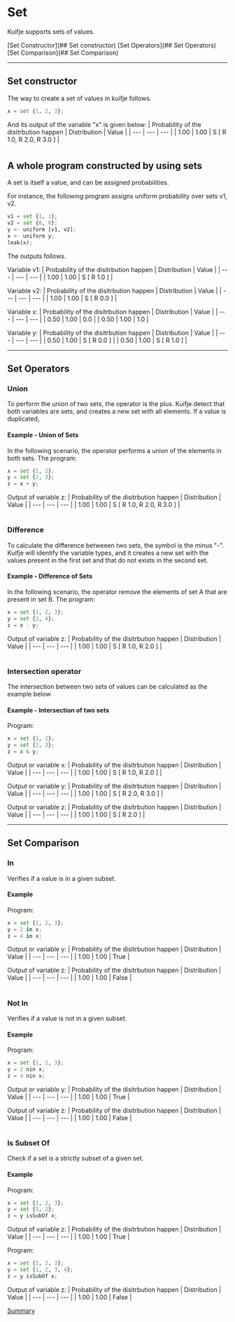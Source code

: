 # Set

Kuifje supports sets of values.

[Set Constructor](## Set constructor)
[Set Operators](## Set Operators)
[Set Comparison](## Set Comparison)

---

## Set constructor

The way to create a set of values in kuifje follows.
```python
x = set {1, 2, 3};
```

And its output of the variable "x" is given below:
| Probability of the disitrbution happen | Distribution | Value | 
| --- | --- | --- |
| 1.00 | 1.00 | S [ R 1.0, R 2.0, R 3.0 ] |

#

## A whole program constructed by using sets
A set is itself a value, and can be assigned probabilities.

For instance, the following program assigns uniform probability over sets v1, v2.

```python
v1 = set {1, 1};
v2 = set {0, 0};
y <- uniform [v1, v2];
x <- uniform y;
leak(x);
```
The outputs follows. 

Variable v1:
| Probability of the disitrbution happen | Distribution | Value | 
| --- | --- | --- |
| 1.00 | 1.00 | S [ R 1.0 ] |

Variable v2:
| Probability of the disitrbution happen | Distribution | Value | 
| --- | --- | --- |
| 1.00 | 1.00 | S [ R 0.0 ] |

Variable x:
| Probability of the disitrbution happen | Distribution | Value | 
| --- | --- | --- |
| 0.50 | 1.00 | 0.0 |
| 0.50 | 1.00 | 1.0 |

Variable y:
| Probability of the disitrbution happen | Distribution | Value | 
| --- | --- | --- |
| 0.50 | 1.00 | S [ R 0.0 ] |
| 0.50 | 1.00 | S [ R 1.0 ] |

---

## Set Operators

### Union

To perform the union of two sets, the operator is the plus.
Kuifje detect that both variables are sets, and creates a new set with all elements.
If a value is duplicated, 

#### Example - Union of Sets

In the following scenario, the operator performs a union of the elements in both sets.
The program:
```python
x = set {1, 2};
y = set {2, 3};
z = x + y;
```

Output of variable z:
| Probability of the disitrbution happen | Distribution | Value | 
| --- | --- | --- |
| 1.00 | 1.00 | S [ R 1.0, R 2.0, R 3.0 ] |

#

### Difference

To calculate the difference betweeen two sets, the symbol is the minus "-".
Kuifje will identify the variable types, and it creates a new set with the values present in the first set and that do not exists in the second set.

#### Example - Difference of Sets

In the following scenario, the operator remove the elements of set A that are present in set B.
The program:
```python
x = set {1, 2, 3};
y = set {3, 4};
z = x - y;
```

Output of variable z:
| Probability of the disitrbution happen | Distribution | Value | 
| --- | --- | --- |
| 1.00 | 1.00 | S [ R 1.0, R 2.0 ] |

#

### Intersection operator

The intersection between two sets of values can be calculated as the example below

#### Example - Intersection of two sets

Program:
```python
x = set {1, 2};
y = set {2, 3};
z = x & y;
```

Output or variable x:
| Probability of the disitrbution happen | Distribution | Value | 
| --- | --- | --- |
| 1.00 | 1.00 | S [ R 1.0, R 2.0 ] |

Output or variable y:
| Probability of the disitrbution happen | Distribution | Value | 
| --- | --- | --- |
| 1.00 | 1.00 | S [ R 2.0, R 3.0 ] |

Output or variable z:
| Probability of the disitrbution happen | Distribution | Value | 
| --- | --- | --- |
| 1.00 | 1.00 | S [ R 2.0 ] |

---

## Set Comparison

### In

Verifies if a value is in a given subset.

#### Example

Program:
```python
x = set {1, 2, 3};
y = 2 in x;
z = 4 in x;
```

Output or variable y:
| Probability of the disitrbution happen | Distribution | Value | 
| --- | --- | --- |
| 1.00 | 1.00 | True |

Output of variable z:
| Probability of the disitrbution happen | Distribution | Value | 
| --- | --- | --- |
| 1.00 | 1.00 | False |

#

### Not In

Verifies if a value is not in a given subset.

#### Example

Program:
```python
x = set {1, 2, 3};
y = 2 nin x;
z = 4 nin x;
```

Output or variable y:
| Probability of the disitrbution happen | Distribution | Value | 
| --- | --- | --- |
| 1.00 | 1.00 | True |

Output of variable z:
| Probability of the disitrbution happen | Distribution | Value | 
| --- | --- | --- |
| 1.00 | 1.00 | False |

#

### Is Subset Of

Check if a set is a strictly subset of a given set.

#### Example

Program:
```python
x = set {1, 2, 3};
y = set {1, 2};
z = y isSubOf x;
```

Output of variable z:
| Probability of the disitrbution happen | Distribution | Value | 
| --- | --- | --- |
| 1.00 | 1.00 | True |

Program:
```python
x = set {1, 2, 3};
y = set {1, 2, 3, 4};
z = y isSubOf x;
```

Output of variable z:
| Probability of the disitrbution happen | Distribution | Value | 
| --- | --- | --- |
| 1.00 | 1.00 | False |


[Summary](https://github.com/gleisonsdm/Kuifje-Documentation)
